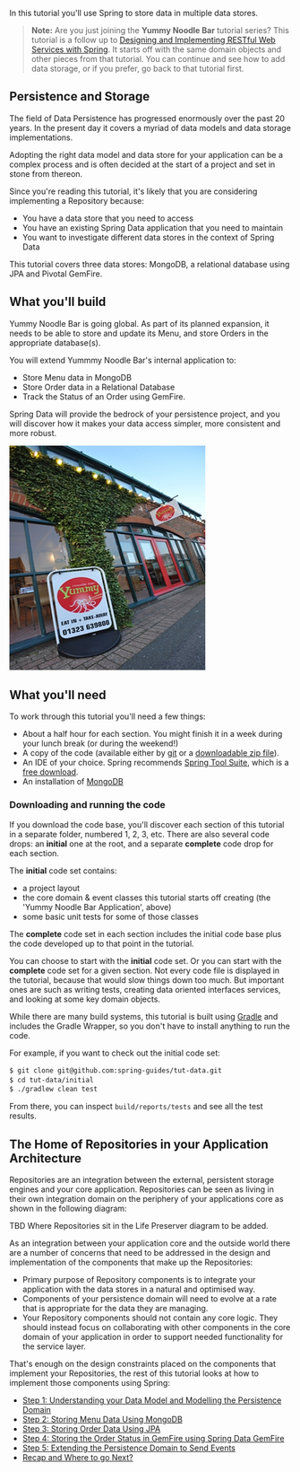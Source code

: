 
In this tutorial you'll use Spring to store data in multiple data stores.

> **Note:** Are you just joining the **Yummy Noodle Bar** tutorial series? This tutorial is a follow up to [Designing and Implementing RESTful Web Services with Spring](/guides/tutorial/rest). It starts off with the same domain objects and other pieces from that tutorial. You can continue and see how to add data storage, or if you prefer, go back to that tutorial first.

## Persistence and Storage

The field of Data Persistence has progressed enormously over the past 20 years. In the present day it covers a myriad of data models and data storage implementations.

Adopting the right data model and data store for your application can be a complex process and is often decided at the start of a project and set in stone from thereon.

Since you're reading this tutorial, it's likely that you are considering implementing a Repository because:

* You have a data store that you need to access
* You have an existing Spring Data application that you need to maintain
* You want to investigate different data stores in the context of Spring Data

This tutorial covers three data stores: MongoDB, a relational database using JPA and Pivotal GemFire. 

## What you'll build

Yummy Noodle Bar is going global.  As part of its planned expansion, it needs to be able to store and update its Menu, and store Orders in the appropriate database(s).

You will extend Yummmy Noodle Bar's internal application to:
- Store Menu data in MongoDB
- Store Order data in a Relational Database
- Track the Status of an Order using GemFire. 

Spring Data will provide the bedrock of your persistence project, and you will discover how it makes your data access simpler, more consistent and more robust.

![Yummy Noodle Bar](images/yummynoodle.jpg)


## What you'll need
To work through this tutorial you'll need a few things:

* About a half hour for each section. You might finish it in a week during your lunch break (or during the weekend!)
* A copy of the code (available either by [git][u-git] or a [downloadable zip file](https://github.com/spring-guides/tut-data/archive/master.zip)).
* An IDE of your choice. Spring recommends [Spring Tool Suite](http://www.springsource.org/sts), which is a [free download](http://www.springsource.org/sts).
* An installation of [MongoDB](http://www.mongodb.org/)

### Downloading and running the code

If you download the code base, you'll discover each section of this tutorial in a separate folder, numbered 1, 2, 3, etc. There are also several code drops: an **initial** one at the root, and a separate **complete** code drop for each section.

The **initial** code set contains:
- a project layout
- the core domain & event classes this tutorial starts off creating (the 'Yummy Noodle Bar Application', above)
- some basic unit tests for some of those classes

The **complete** code set in each section includes the initial code base plus the code developed up to that point in the tutorial.

You can choose to start with the **initial** code set. Or you can start with the **complete** code set for a given section. Not every code file is displayed in the tutorial, because that would slow things down too much. But important ones are such as writing tests, creating data oriented interfaces services, and looking at some key domain objects.

While there are many build systems, this tutorial is built using [Gradle][gs-gradle] and includes the Gradle Wrapper, so you don't have to install anything to run the code.

For example, if you want to check out the initial code set:

```sh
$ git clone git@github.com:spring-guides/tut-data.git
$ cd tut-data/initial
$ ./gradlew clean test
```

From there, you can inspect `build/reports/tests` and see all the test results.

[u-git]: /understanding/Git
[gs-gradle]: /guides/gs/gradle

## The Home of Repositories in your Application Architecture

Repositories are an integration between the external, persistent storage engines and your core application. Repositories can be seen as living in their own integration domain on the periphery of your applications core as shown in the following diagram:

TBD Where Repositories sit in the Life Preserver diagram to be added.

As an integration between your application core and the outside world there are a number of concerns that need to be addressed in the design and implementation of the components that make up the Repositories:

* Primary purpose of Repository components is to integrate your application with the data stores in a natural and optimised way.
* Components of your persistence domain will need to evolve at a rate that is appropriate for the data they are managing.
* Your Repository components should not contain any core logic. They should instead focus on collaborating with other components in the core domain of your application in order to support needed functionality for the service layer.

That's enough on the design constraints placed on the components that implement your Repositories, the rest of this tutorial looks at how to implement those components using Spring:

* [Step 1: Understanding your Data Model and Modelling the Persistence Domain](1/)
* [Step 2: Storing Menu Data Using MongoDB](2/)
* [Step 3: Storing Order Data Using JPA](3/)
* [Step 4: Storing the Order Status in GemFire using Spring Data GemFire](4/)
* [Step 5: Extending the Persistence Domain to Send Events](5/)
* [Recap and Where to go Next?](6/)

